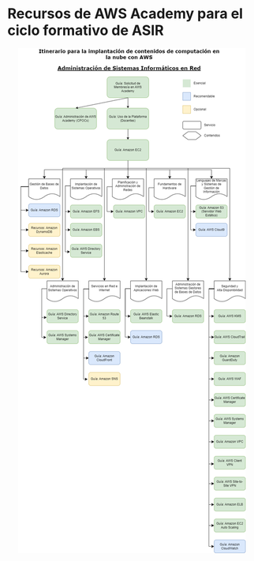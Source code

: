 Recursos de AWS Academy para el ciclo formativo de ASIR
=======================================================

<p align="center">
  <img src="roadmap.png">
</p>





